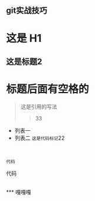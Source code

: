 git实战技巧
-----
# 这是 H1
## 这是标题2
# 标题后面有空格的
> 这是引用的写法
> > 33
* 列表一
* 列表二
<code>这是代码标记</code>22
<br>
<pre><code>代码</code></pre>
<pre>代码</pre>


<br>
***
嘎嘎嘎
<br
[百度](http://www.appinn.com/markdown/)
